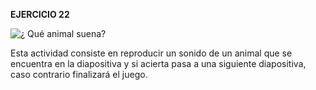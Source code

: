 **EJERCICIO 22**

![¿ Qué animal suena?](https://assets.sutori.com/user-uploads/image/1a76f6b8-da7a-436d-882d-f4a7942a57f8/0e4d6d1b21818157fe28ef59362ed7be.jpeg)

Esta actividad consiste en reproducir un sonido de un animal que se encuentra en la diapositiva y si acierta pasa a una siguiente diapositiva, caso contrario finalizará el juego.


<!--stackedit_data:
eyJoaXN0b3J5IjpbLTM0OTYxMzgyMV19
-->